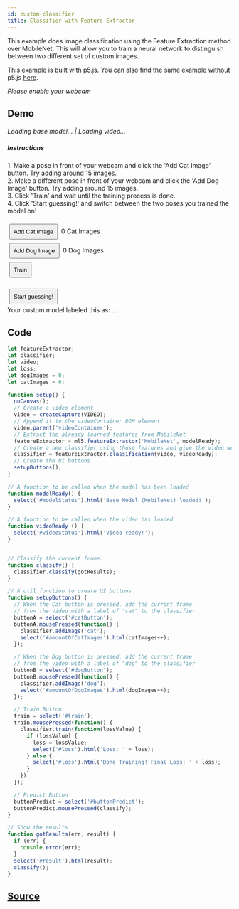 ```yaml
---
id: custom-classifier
title: Classifier with Feature Extractor
---
```


This example does image classification using the Feature Extraction method over MobileNet. This will allow you to train a neural network to distinguish between two different set of custom images.

This example is built with p5.js. You can also find the same example without p5.js [here](https://github.com/ml5js/ml5-examples/tree/master/javascript/FeatureExtractor_Image_Classification).

*Please enable your webcam*

## Demo

<style>
  .example button {
    margin: 4px;
    padding: 8px;
  }
  .example video{
    width: 300;
    height: 300;
  }
  .example p{
    display: inline;
    font-size: 14px;
  }
  .example h6{
    font-size: 14px;
    margin-bottom: 10px;
  }
</style>

<div class="example">
  <div id="videoContainer"></div>
  <h6><span id="modelStatus">Loading base model...</span> | <span id="videoStatus">Loading video...</span></h6>
  <h5>Instructions</h5>
  <p>1. Make a pose in front of your webcam and click the 'Add Cat Image' button. Try adding around 15 images.</p>
  <br>
  <p>2. Make a different pose in front of your webcam and click the 'Add Dog Image' button. Try adding around 15 images.</p>
  <br>
  <p>3. Click 'Train' and wait until the training process is done.</p>
  <br>
  <p>4. Click 'Start guessing!' and switch between the two poses you trained the model on!</p>
  <br>
  <br>

  <p>
    <button id="catButton">Add Cat Image</button>
    <p><span id="amountOfCatImages">0</span> Cat Images</p>
    <br><button id="dogButton">Add Dog Image</button>
    <p><span id="amountOfDogImages">0</span> Dog Images</p>
  </p>
  <br/>
  <p><button id="train">Train</button><span id="loss"></span></p>
  <br/>
  <br>
  <p>
    <button id="buttonPredict">Start guessing!</button><br>
    Your custom model labeled this as: <span id="result">...</span>
  </p>
</div>

<script src="assets/scripts/example-custom-classifier.js"></script>

## Code

```javascript
let featureExtractor;
let classifier;
let video;
let loss;
let dogImages = 0;
let catImages = 0;

function setup() {
  noCanvas();
  // Create a video element
  video = createCapture(VIDEO);
  // Append it to the videoContainer DOM element
  video.parent('videoContainer');
  // Extract the already learned features from MobileNet
  featureExtractor = ml5.featureExtractor('MobileNet', modelReady);
  // Create a new classifier using those features and give the video we want to use
  classifier = featureExtractor.classification(video, videoReady);
  // Create the UI buttons
  setupButtons();
}

// A function to be called when the model has been loaded
function modelReady() {
  select('#modelStatus').html('Base Model (MobileNet) loaded!');
}

// A function to be called when the video has loaded
function videoReady () {
  select('#videoStatus').html('Video ready!');
}


// Classify the current frame.
function classify() {
  classifier.classify(gotResults);
}

// A util function to create UI buttons
function setupButtons() {
  // When the Cat button is pressed, add the current frame
  // from the video with a label of "cat" to the classifier
  buttonA = select('#catButton');
  buttonA.mousePressed(function() {
    classifier.addImage('cat');
    select('#amountOfCatImages').html(catImages++);
  });

  // When the Dog button is pressed, add the current frame
  // from the video with a label of "dog" to the classifier
  buttonB = select('#dogButton');
  buttonB.mousePressed(function() {
    classifier.addImage('dog');
    select('#amountOfDogImages').html(dogImages++);
  });

  // Train Button
  train = select('#train');
  train.mousePressed(function() {
    classifier.train(function(lossValue) {
      if (lossValue) {
        loss = lossValue;
        select('#loss').html('Loss: ' + loss);
      } else {
        select('#loss').html('Done Training! Final Loss: ' + loss);
      }
    });
  });

  // Predict Button
  buttonPredict = select('#buttonPredict');
  buttonPredict.mousePressed(classify);
}

// Show the results
function gotResults(err, result) {
  if (err) {
    console.error(err);
  }
  select('#result').html(result);
  classify();
}
```

## [Source](https://github.com/ml5js/ml5-examples/tree/master/p5js/FeatureExtractor/FeatureExtractor_Image_Classification)
